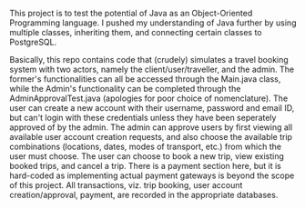 This project is to test the potential of Java as an Object-Oriented Programming language.
I pushed my understanding of Java further by using multiple classes, inheriting them, and connecting certain classes to PostgreSQL.

Basically, this repo contains code that (crudely) simulates a travel booking system with two actors, namely the client/user/traveller, and the admin.
The former's functionalities can all be accessed through the Main.java class, while the Admin's functionality can be completed through the AdminApprovalTest.java (apologies for
poor choice of nomenclature).
The user can create a new account with their username, password and email ID, but can't login with these credentials unless they have been seperately approved of by the admin.
The admin can approve users by first viewing all available user account creation requests, and also choose the available trip combinations (locations, dates, modes of transport, etc.) from which the user must choose.
The user can choose to book a new trip, view existing booked trips, and cancel a trip.
There is a payment section here, but it is hard-coded as implementing actual payment gateways is beyond the scope of this project.
All transactions, viz. trip booking, user account creation/approval, payment, are recorded in the appropriate databases.
